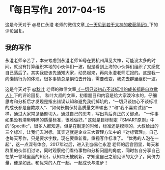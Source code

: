 # 『每日写作』2017-04-15

这是今天对于 @易仁永澄 老师的微信文章[《一天见到若干大神的收获简记》](http://mp.weixin.qq.com/s/7f9j6IdxxpIfJZK-LHNJgA)下的评论回复。

## 我的写作
永澄老师辛苦了，本来考虑到永澄老师16号在要杭州拜见大神，可能没太多的时间，就没有打算组织本地的小伙伴们一波，但是看到上海的小伙伴们组织了又感觉自己落后了。其实我应该先通知大家，动员起来，再向永澄老师汇报的。这是我一向懒惰行为的体现，很多事情总是惧怕去开始，需要改变，我先去群里组织一波。

这是今天对于 [@秋叶](http://weibo.com/u/1280110097) 老师的微信文章[《一切只谈初心不谈标准的成长都是自欺欺人》](http://mp.weixin.qq.com/s/jU-aAvIZRSC8e8OfPJ5sSg)下的评论回复。
秋叶大叔的文章，初看题目和内容是给大家泼冷水的，仔细思考和分析后才发现是指出错误认知和避免我们掉坑的，“一切只谈初心不谈标准的成长都是自欺欺人”、“如何长期保持高质量文章输出？”和“我不喜欢试错”一样，通过大家常见话题切入，通过自己的思考，写出背后真正的关键点。
“一件事如果没有清晰明确的质量标准，很难做好。” 这就是目标制定『SMART原则』中的“Specific”，很多人都知道，但是在制定的时候，标准还是模糊的，大叔给出的三个标准，让我们去对标。其实这就是企业三大管理方法中的『对标管理』。自己也每天写作，只是要求字数，现在要重新看，重视写作标准了。
“优秀的人泡在一起”，这一点深有体会，2017年过后，进入到@易仁永澄 老师的后宫团里，每天和群里的伙伴们讨论，同时观察他们看待事物和分析问题的角度，同时各自分享自己在某一领域里面的知识，认知每天被刷新，才知道自己之前见识的太少了。同侪力量，便是如此。和优秀的人在一起，一起成长与进步！

